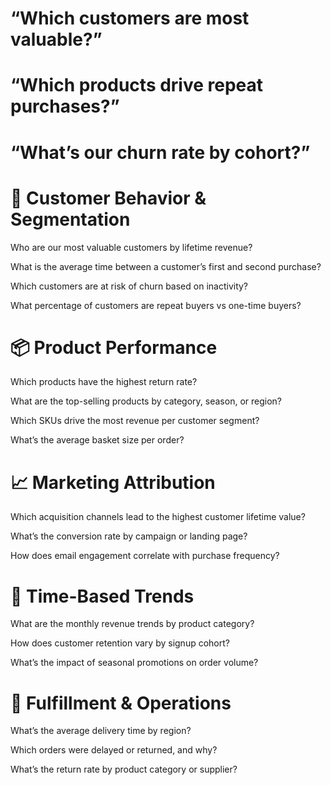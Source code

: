 # “Which customers are most valuable?”

# “Which products drive repeat purchases?”

# “What’s our churn rate by cohort?”

# 🛒 Customer Behavior & Segmentation
Who are our most valuable customers by lifetime revenue?

What is the average time between a customer’s first and second purchase?

Which customers are at risk of churn based on inactivity?

What percentage of customers are repeat buyers vs one-time buyers?

# 📦 Product Performance
Which products have the highest return rate?

What are the top-selling products by category, season, or region?

Which SKUs drive the most revenue per customer segment?

What’s the average basket size per order?

# 📈 Marketing Attribution
Which acquisition channels lead to the highest customer lifetime value?

What’s the conversion rate by campaign or landing page?

How does email engagement correlate with purchase frequency?

# 📆 Time-Based Trends
What are the monthly revenue trends by product category?

How does customer retention vary by signup cohort?

What’s the impact of seasonal promotions on order volume?

# 🚚 Fulfillment & Operations
What’s the average delivery time by region?

Which orders were delayed or returned, and why?

What’s the return rate by product category or supplier?